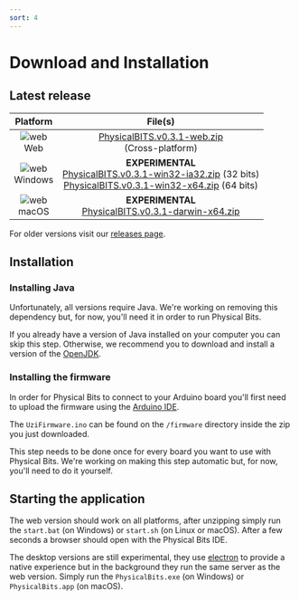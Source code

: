 ```yaml
---
sort: 4
---
```

# Download and Installation

## Latest release

| Platform | File(s) |
| :---: |:---:|
| ![web](./img/browsers.png)<br>Web | [PhysicalBITS.v0.3.1-web.zip](https://github.com/GIRA/PhysicalBits/releases/download/v0.3.1/PhysicalBITS.v0.3.1-web.zip) <br> (Cross-platform)|
| ![web](./img/windows.png)<br>Windows | __EXPERIMENTAL__ <br> [PhysicalBITS.v0.3.1-win32-ia32.zip](https://github.com/GIRA/PhysicalBits/releases/download/v0.3.1/PhysicalBITS.v0.3.1-win32-ia32.zip) (32 bits)<br>[PhysicalBITS.v0.3.1-win32-x64.zip](https://github.com/GIRA/PhysicalBits/releases/download/v0.3.1/PhysicalBITS.v0.3.1-win32-x64.zip) (64 bits) |
| ![web](./img/macos.png)<br>macOS | __EXPERIMENTAL__ <br> [PhysicalBITS.v0.3.1-darwin-x64.zip](https://github.com/GIRA/PhysicalBits/releases/download/v0.3.1/PhysicalBITS.v0.3.1-darwin-x64.zip) |

For older versions visit our [releases page](https://github.com/GIRA/PhysicalBits/releases).

## Installation

### Installing Java

Unfortunately, all versions require Java. We're working on removing this dependency but, for now, you'll need it in order to run Physical Bits.

If you already have a version of Java installed on your computer you can skip this step. Otherwise, we recommend you to download and install a version of the [OpenJDK](https://openjdk.java.net/).

### Installing the firmware

In order for Physical Bits to connect to your Arduino board you'll first need to upload the firmware using the [Arduino IDE](https://www.arduino.cc/en/Main/Software).

The `UziFirmware.ino` can be found on the `/firmware` directory inside the zip you just downloaded.

This step needs to be done once for every board you want to use with Physical Bits. We're working on making this step automatic but, for now, you'll need to do it yourself.

## Starting the application

The web version should work on all platforms, after unzipping simply run the `start.bat` (on Windows) or `start.sh` (on Linux or macOS). After a few seconds a browser should open with the Physical Bits IDE.

The desktop versions are still experimental, they use [electron](https://www.electronjs.org/) to provide a native experience but in the background they run the same server as the web version. Simply run the `PhysicalBits.exe` (on Windows) or `PhysicalBits.app` (on macOS).
